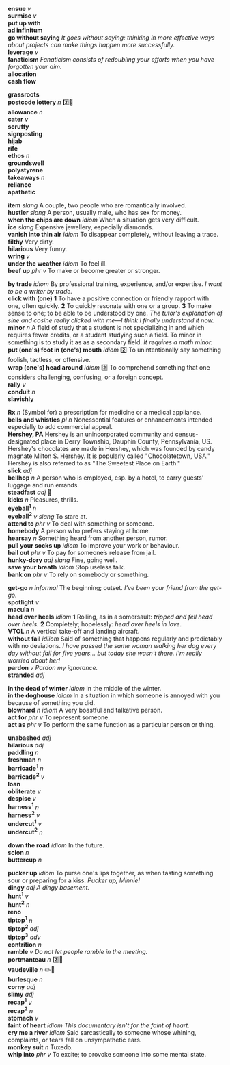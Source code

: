 
__ensue__ _v_  
__surmise__ _v_  
__put up with__  
__ad infinitum__  
__go without saying__ _It goes without saying: thinking in more effective ways about projects can make things happen more successfully._  
__leverage__ _v_  
__fanaticism__ _Fanaticism consists of redoubling your efforts when you have forgotten your aim._  
__allocation__  
__cash flow__  

__grassroots__  
__postcode lottery__ _n_ :two::hammer:  
__allowance__ _n_  
__cater__ _v_  
__scruffy__  
__signposting__  
__hijab__  
__rife__  
__ethos__ _n_  
__groundswell__  
__polystyrene__  
__takeaways__ _n_  
__reliance__  
__apathetic__  

__item__ _slang_ A couple, two people who are romantically involved.  
__hustler__ _slang_ A person, usually male, who has sex for money.  
__when the chips are down__ _idiom_ When a situation gets very difficult.  
__ice__ _slang_ Expensive jewellery, especially diamonds.  
__vanish into thin air__ _idiom_ To disappear completely, without leaving a trace.  
__filthy__ Very dirty.  
__hilarious__ Very funny.  
__wring__ _v_  
__under the weather__ _idiom_ To feel ill.  
__beef up__ _phr v_ To make or become greater or stronger.  

__by trade__ _idiom_ By professional training, experience, and/or expertise. _I want to be a writer by trade._  
__click with (one)__ __1__ To have a positive connection or friendly rapport with one, often quickly. __2__ To quickly resonate with one or a group. __3__ To make sense to one; to be able to be understood by one. _The tutor's explanation of sine and cosine really clicked with me—I think I finally understand it now._  
__minor__ _n_ A field of study that a student is not specializing in and which requires fewer credits, or a student studying such a field. To minor in something is to study it as as a secondary field. _It requires a math minor._  
__put (one's) foot in (one's) mouth__ _idiom_ :two: To unintentionally say something foolish, tactless, or offensive.  
__wrap (one's) head around__ _idiom_ :two: To comprehend something that one considers challenging, confusing, or a foreign concept.  
__rally__ _v_  
__conduit__ _n_  
__slavishly__  

__Rx__  _n_ (Symbol for) a prescription for medicine or a medical appliance.  
__bells and whistles__ _pl n_ Nonessential features or enhancements intended especially to add commercial appeal.  
__Hershey, PA__ Hershey is an unincorporated community and census-designated place in Derry Township, Dauphin County, Pennsylvania, US. Hershey's chocolates are made in Hershey, which was founded by candy magnate Milton S. Hershey. It is popularly called "Chocolatetown, USA." Hershey is also referred to as "The Sweetest Place on Earth."  
__slick__ _adj_  
__bellhop__ _n_ A person who is employed, esp. by a hotel, to carry guests' luggage and run errands.  
__steadfast__ _adj_ :dart:  
__kicks__ _n_ Pleasures, thrills.  
__eyeball<sup>1</sup>__ _n_  
__eyeball<sup>2</sup>__ _v_ _slang_ To stare at.  
__attend to__ _phr v_ To deal with something or someone.  
__homebody__ A person who prefers staying at home.  
__hearsay__ _n_ Something heard from another person, rumor.  
__pull your socks up__ _idiom_ To improve your work or behaviour.  
__bail out__ _phr v_ To pay for someone’s release from jail.  
__hunky-dory__ _adj_ _slang_ Fine, going well.  
__save your breath__ _idiom_ Stop useless talk.  
__bank on__ _phr v_ To rely on somebody or something.  

__get-go__ _n informal_ The beginning; outset. _I've been your friend from the get-go._  
__spotlight__ _v_  
__macula__ _n_  
__head over heels__ _idiom_ __1__ Rolling, as in a somersault: _tripped and fell head over heels._ __2__ Completely; hopelessly: _head over heels in love._  
__VTOL__ _n_ A vertical take-off and landing aircraft.  
__without fail__ _idiiom_ Said of something that happens regularly and predictably with no deviations. _I have passed the same woman walking her dog every day without fail for five years... but today she wasn't there. I'm really worried about her!_  
__pardon__ _v_ _Pardon my ignorance._  
__stranded__ _adj_  

__in the dead of winter__ _idiom_ In the middle of the winter.  
__in the doghouse__ _idiom_ In a situation in which someone is annoyed with you because of something you did.  
__blowhard__ _n idiom_ A very boastful and talkative person.  
__act for__ _phr v_ To represent someone.  
__act as__ _phr v_ To perform the same function as a particular person or thing.  

__unabashed__ _adj_  
__hilarious__ _adj_  
__paddling__ _n_  
__freshman__ _n_  
__barricade<sup>1</sup>__ _n_  
__barricade<sup>2</sup>__ _v_  
__loan__  
__obliterate__ _v_  
__despise__ _v_  
__harness<sup>1</sup>__ _n_  
__harness<sup>2</sup>__ _v_  
__undercut<sup>1</sup>__ _v_  
__undercut<sup>2</sup>__ _n_  

__down the road__ _idiom_ In the future.  
__scion__ _n_  
__buttercup__ _n_  

__pucker up__ _idiom_ To purse one's lips together, as when tasting something sour or preparing for a kiss. _Pucker up, Minnie!_  
__dingy__ _adj_ _A dingy basement._  
__hunt<sup>1</sup>__ _v_  
__hunt<sup>2</sup>__ _n_  
__reno__  
__tiptop<sup>1</sup>__ _n_  
__tiptop<sup>2</sup>__ _adj_  
__tiptop<sup>3</sup>__ _adv_  
__contrition__ _n_  
__ramble__ _v_ _Do not let people ramble in the meeting._  
__portmanteau__ _n_ :two::mega:  
__vaudeville__ _n_ :pencil2::mega:  
__burlesque__ _n_  
__corny__ _adj_  
__slimy__ _adj_  
__recap<sup>1</sup>__ _v_  
__recap<sup>2</sup>__ _n_  
__stomach__ _v_  
__faint of heart__ _idiom_ _This documentary isn't for the faint of heart._  
__cry me a river__ _idiom_ Said sarcastically to someone whose whining, complaints, or tears fall on unsympathetic ears.  
__monkey suit__ _n_ Tuxedo.  
__whip into__ _phr v_ To excite; to provoke someone into some mental state.  
